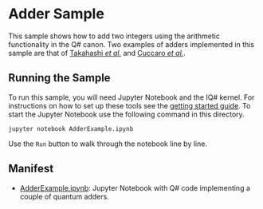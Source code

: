 ﻿# Adder Sample

This sample shows how to add two integers using the arithmetic functionality in the Q# canon.
Two examples of adders implemented in this sample are that of [Takahashi *et al.*](https://arxiv.org/abs/0910.2530) and [Cuccaro *et al.*](https://arxiv.org/abs/quant-ph/0410184).

## Running the Sample

To run this sample, you will need Jupyter Notebook and the IQ# kernel.
For instructions on how to set up these tools see the [getting started guide](https://docs.microsoft.com/azure/quantum/install-overview-qdk/).
To start the Jupyter Notebook use the following command in this directory.

```shell
jupyter notebook AdderExample.ipynb
```

Use the `Run` button to walk through the notebook line by line.

## Manifest

- [AdderExample.ipynb](./AdderExample.ipynb): Jupyter Notebook with Q# code implementing a couple of quantum adders.
